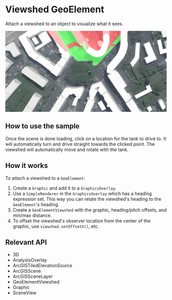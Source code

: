 # Viewshed GeoElement

Attach a viewshed to an object to visualize what it sees.

![](ViewshedGeoElement.gif)

## How to use the sample

Once the scene is done loading, click on a location for the tank to drive to. It will automatically turn and drive straight towards the clicked point. The viewshed will automatically move and rotate with the tank.

## How it works

To attach a viewshed to a `GeoElement`:

1. Create a `Graphic` and add it to a `GraphicsOverlay`.
2. Use a `SimpleRenderer` in the `GraphicsOverlay` which has a heading expression set. This way you can relate the viewshed's heading to the `GeoElement`'s heading.
3. Create a `GeoElementViewshed` with the graphic, heading/pitch offsets, and min/max distance.
4. To offset the viewshed's observer location from the center of the graphic, use `viewshed.setOffsetX()`, etc.

## Relevant API

* 3D
* AnalysisOverlay
* ArcGISTiledElevationSource
* ArcGISScene
* ArcGISSceneLayer
* GeoElementViewshed
* Graphic
* SceneView
